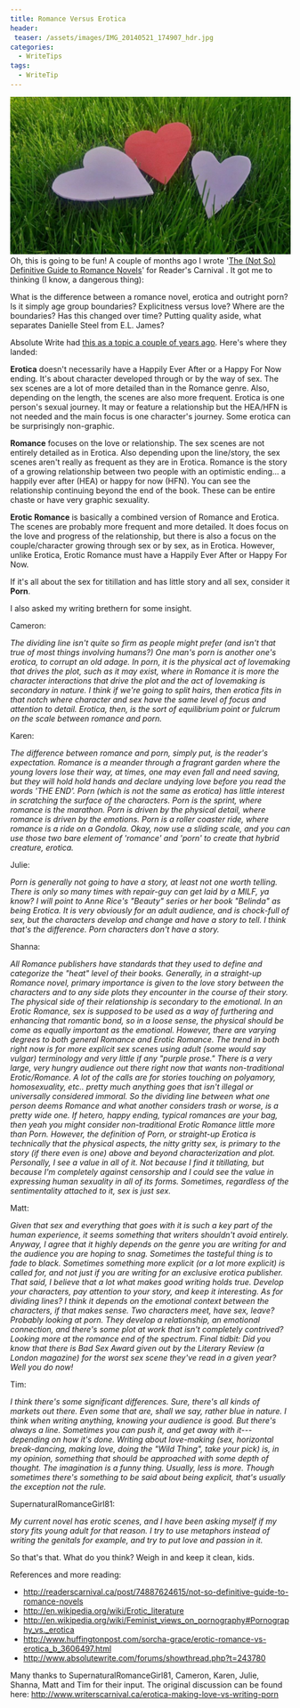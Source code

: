 ```yaml
---
title: Romance Versus Erotica
header:
 teaser: /assets/images/IMG_20140521_174907_hdr.jpg
categories:
  - WriteTips
tags:
  - WriteTip
---
```

<img src="/assets/images/IMG_20140521_174907_hdr.jpg">Oh, this is going to be fun! A couple of months ago I wrote '<a href="/not-so-definitive-guide-to-romance-novels/">The (Not So) Definitive Guide to Romance Novels</a>' for Reader's Carnival . It got me to thinking (I know, a dangerous thing):

What is the difference between a romance novel, erotica and outright porn? Is it simply age group boundaries? Explicitness versus love? Where are the boundaries? Has this changed over time? Putting quality aside, what separates Danielle Steel from E.L. James?

Absolute Write had <a href="http://www.absolutewrite.com/forums/showthread.php?t=243780">this as a topic a couple of years ago</a>. Here's where they landed:

**Erotica** doesn't necessarily have a Happily Ever After or a Happy For Now ending. It's about character developed through or by the way of sex. The sex scenes are a lot of more detailed than in the Romance genre. Also, depending on the length, the scenes are also more frequent. Erotica is one person's sexual journey. It may or feature a relationship but the HEA/HFN is not needed and the main focus is one character's journey. Some erotica can be surprisingly non-graphic.

**Romance** focuses on the love or relationship. The sex scenes are not entirely detailed as in Erotica. Also depending upon the line/story, the sex scenes aren't really as frequent as they are in Erotica. Romance is the story of a growing relationship between two people with an optimistic ending... a happily ever after (HEA) or happy for now (HFN). You can see the relationship continuing beyond the end of the book. These can be entire chaste or have very graphic sexuality.

**Erotic Romance** is basically a combined version of Romance and Erotica. The scenes are probably more frequent and more detailed. It does focus on the love and progress of the relationship, but there is also a focus on the couple/character growing through sex or by sex, as in Erotica. However, unlike Erotica, Erotic Romance must have a Happily Ever After or Happy For Now.

If it's all about the sex for titillation and has little story and all sex, consider it **Porn**.

I also asked my writing brethern for some insight.

Cameron:

*The dividing line isn't quite so firm as people might prefer (and isn't that true of most things involving humans?) One man's porn is another one's erotica, to corrupt an old adage. In porn, it is the physical act of lovemaking that drives the plot, such as it may exist, where in Romance it is more the character interactions that drive the plot and the act of lovemaking is secondary in nature. I think if we're going to split hairs, then erotica fits in that notch where character and sex have the same level of focus and attention to detail. Erotica, then, is the sort of equilibrium point or fulcrum on the scale between romance and porn.*

Karen:

*The difference between romance and porn, simply put, is the reader's expectation. Romance is a meander through a fragrant garden where the young lovers lose their way, at times, one may even fall and need saving, but they will hold hold hands and declare undying love before you read the words 'THE END'. Porn (which is not the same as erotica) has little interest in scratching the surface of the characters. Porn is the sprint, where romance is the marathon. Porn is driven by the physical detail, where romance is driven by the emotions. Porn is a roller coaster ride, where romance is a ride on a Gondola. Okay, now use a sliding scale, and you can use those two bare element of 'romance' and 'porn' to create that hybrid creature, erotica.*

Julie:

*Porn is generally not going to have a story, at least not one worth telling. There is only so many times with repair-guy can get laid by a MILF, ya know? I will point to Anne Rice's "Beauty" series or her book "Belinda" as being Erotica. It is very obviously for an adult audience, and is chock-full of sex, but the characters develop and change and have a story to tell. I think that's the difference. Porn characters don't have a story.*

Shanna:

*All Romance publishers have standards that they used to define and categorize the "heat" level of their books. Generally, in a straight-up Romance novel, primary importance is given to the love story between the characters and to any side plots they encounter in the course of their story. The physical side of their relationship is secondary to the emotional. In an Erotic Romance, sex is supposed to be used as a way of furthering and enhancing that romantic bond, so in a loose sense, the physical should be come as equally important as the emotional. However, there are varying degrees to both general Romance and Erotic Romance. The trend in both right now is for more explicit sex scenes using adult (some would say vulgar) terminology and very little if any "purple prose." There is a very large, very hungry audience out there right now that wants non-traditional Erotic/Romance. A lot of the calls are for stories touching on polyamory, homosexuality, etc.. pretty much anything goes that isn't illegal or universally considered immoral. So the dividing line between what one person deems Romance and what another considers trash or worse, is a pretty wide one. If hetero, happy ending, typical romances are your bag, then yeah you might consider non-traditional Erotic Romance little more than Porn. However, the definition of Porn, or straight-up Erotica is technically that the physical aspects, the nitty gritty sex, is primary to the story (if there even is one) above and beyond characterization and plot. Personally, I see a value in all of it. Not because I find it titillating, but because I'm completely against censorship and I could see the value in expressing human sexuality in all of its forms. Sometimes, regardless of the sentimentality attached to it, sex is just sex.*

Matt:

*Given that sex and everything that goes with it is such a key part of the human experience, it seems something that writers shouldn't avoid entirely. Anyway, I agree that it highly depends on the genre you are writing for and the audience you are hoping to snag. Sometimes the tasteful thing is to fade to black. Sometimes something more explicit (or a lot more explicit) is called for, and not just if you are writing for an exclusive erotica publisher. That said, I believe that a lot what makes good writing holds true. Develop your characters, pay attention to your story, and keep it interesting. As for dividing lines? I think it depends on the emotional context between the characters, if that makes sense. Two characters meet, have sex, leave? Probably looking at porn. They develop a relationship, an emotional connection, and there's some plot at work that isn't completely contrived? Looking more at the romance end of the spectrum. Final tidbit: Did you know that there is Bad Sex Award given out by the Literary Review (a London magazine) for the worst sex scene they've read in a given year? Well you do now!*

Tim:

*I think there's some significant differences. Sure, there's all kinds of markets out there. Even some that are, shall we say, rather blue in nature. I think when writing anything, knowing your audience is good. But there's always a line. Sometimes you can push it, and get away with it--- depending on how it's done. Writing about love-making (sex, horizontal break-dancing, making love, doing the "Wild Thing", take your pick) is, in my opinion, something that should be approached with some depth of thought. The imagination is a funny thing. Usually, less is more. Though sometimes there's something to be said about being explicit, that's usually the exception not the rule.*

SupernaturalRomanceGirl81:

*My current novel has erotic scenes, and I have been asking myself if my story fits young adult for that reason. I try to use metaphors instead of writing the genitals for example, and try to put love and passion in it.*

So that's that. What do you think? Weigh in and keep it clean, kids.

References and more reading:

<ul>
  <li><a href="http://readerscarnival.ca/post/74887624615/not-so-definitive-guide-to-romance-novels">http://readerscarnival.ca/post/74887624615/not-so-definitive-guide-to-romance-novels</a></li>
  <li><a href="http://en.wikipedia.org/wiki/Erotic_literature">http://en.wikipedia.org/wiki/Erotic_literature</a></li>
  <li><a href="http://en.wikipedia.org/wiki/Feminist_views_on_pornography#Pornography_vs._erotica">http://en.wikipedia.org/wiki/Feminist_views_on_pornography#Pornography_vs._erotica</a></li>
  <li><a href="http://www.huffingtonpost.com/sorcha-grace/erotic-romance-vs-erotica_b_3606497.html">http://www.huffingtonpost.com/sorcha-grace/erotic-romance-vs-erotica_b_3606497.html</a></li>
  <li><a href="http://www.absolutewrite.com/forums/showthread.php?t=243780">http://www.absolutewrite.com/forums/showthread.php?t=243780</a></li>
</ul>

Many thanks to SupernaturalRomanceGirl81, Cameron, Karen, Julie, Shanna, Matt and Tim for their input. The original discussion can be found here: <a href="http://www.writerscarnival.ca/erotica-making-love-vs-writing-porn">http://www.writerscarnival.ca/erotica-making-love-vs-writing-porn</a>